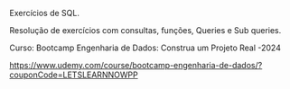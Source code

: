 Exercícios de SQL.

Resolução de exercícios com consultas, funções, Queries e Sub queries.

Curso: Bootcamp Engenharia de Dados: Construa um Projeto Real -2024

https://www.udemy.com/course/bootcamp-engenharia-de-dados/?couponCode=LETSLEARNNOWPP
